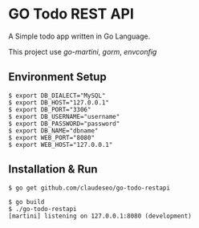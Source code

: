 # GO Todo REST API
A Simple todo app written in Go Language.

This project use *go-martini*, *gorm*, *envconfig*

## Environment Setup
```shell
$ export DB_DIALECT="MySQL"
$ export DB_HOST="127.0.0.1"
$ export DB_PORT="3306"
$ export DB_USERNAME="username"
$ export DB_PASSWORD="password"
$ export DB_NAME="dbname"
$ export WEB_PORT="8080"
$ export WEB_HOST="127.0.0.1"
```

## Installation & Run
```shell
$ go get github.com/claudeseo/go-todo-restapi

$ go build
$ ./go-todo-restapi
[martini] listening on 127.0.0.1:8080 (development)

```


